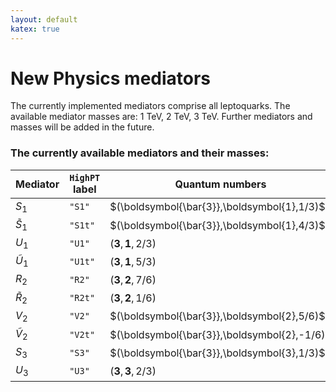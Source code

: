 ```yaml
---
layout: default
katex: true
---
```


# New Physics mediators

The currently implemented mediators comprise all leptoquarks. The available mediator masses are: 1 TeV, 2 TeV, 3 TeV. Further mediators and masses will be added in the future.

### The currently available mediators and their masses:

| Mediator | `HighPT` label | Quantum numbers | 1&nbsp;TeV | 2&nbsp;TeV | 3&nbsp;TeV | 4&nbsp;TeV | 5&nbsp;TeV |
| -------- | -------------- | --------------- | ----- | ----- | ----- | ----- | ----- |
| $S_1$ | `"S1"` | $(\boldsymbol{\bar{3}},\boldsymbol{1},1/3)$ | ✓ | ✓ | ✓ | soon | soon |
| $\tilde{S}_1$ | `"S1t"` | $(\boldsymbol{\bar{3}},\boldsymbol{1},4/3)$ | ✓ | ✓ | ✓ | soon | soon |
| $U_1$ | `"U1"` | $(\boldsymbol{3},\boldsymbol{1},2/3)$ | ✓ | ✓ | ✓ | soon | soon |
| $\tilde{U}_1$ | `"U1t"` | $(\boldsymbol{3},\boldsymbol{1},5/3)$ | ✓ | ✓ | ✓ | soon | soon |
| $R_2$ | `"R2"` | $(\boldsymbol{3},\boldsymbol{2},7/6)$ | ✓ | ✓ | ✓ | soon | soon |
| $\tilde{R}_2$ | `"R2t"` | $(\boldsymbol{3},\boldsymbol{2},1/6)$ | ✓ | ✓ | ✓ | soon | soon |
| $V_2$ | `"V2"` | $(\boldsymbol{\bar{3}},\boldsymbol{2},5/6)$ | ✓ | ✓ | ✓ | soon | soon |
| $\tilde{V}_2$ | `"V2t"` | $(\boldsymbol{\bar{3}},\boldsymbol{2},-1/6)$ | ✓ | ✓ | ✓ | soon | soon |
| $S_3$ | `"S3"` | $(\boldsymbol{\bar{3}},\boldsymbol{3},1/3)$ | ✓ | ✓ | ✓ | soon | soon |
| $U_3$ | `"U3"` | $(\boldsymbol{3},\boldsymbol{3},2/3)$ | ✓ | ✓ | ✓ | soon | soon |